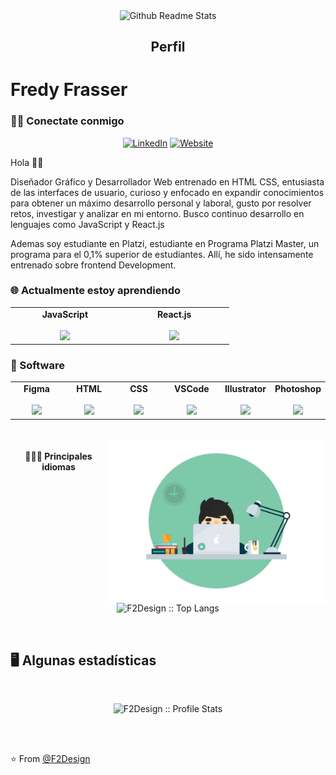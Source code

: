 <p align="center">
 <img width="100px" src="http://f2design.net/f2design.svg" target="_blank" align="center" alt="Github Readme Stats"/>
 <h2 align="center">Perfil</h2>
</p>

# Fredy Frasser

<h3> 🤝🏻 Conectate conmigo </h3>

<p align="center">
<a href="https://www.linkedin.com/in/fredyfrasser/"><img alt="LinkedIn" target="_blank" src="https://img.shields.io/badge/LinkedIn-@F2Design-blue?style=flat&logo=linkedin"></a>
<a href="http://f2design.net/" target="_blank"><img target="_blank" alt="Website" src="https://img.shields.io/badge/Website-www.f2design.net-blue?style=flat&logo=google-chrome"></a>
</p>


Hola 👋🏼

Diseñador Gráfico y Desarrollador Web entrenado en HTML CSS, entusiasta de las interfaces de usuario, curioso y enfocado en expandir conocimientos para obtener un máximo desarrollo personal y laboral, gusto por resolver retos, investigar y analizar en mi entorno. 
Busco continuo desarrollo en lenguajes como JavaScript y React.js

Ademas soy estudiante en Platzi, estudiante en Programa Platzi Master, un programa para el 0,1% superior de estudiantes. Allí, he sido intensamente entrenado sobre frontend Development.

### 🌐 Actualmente estoy aprendiendo 

<table>
  <tbody>
    <tr valign="top">
      <td width="25%" align="center">
        <span><strong>JavaScript</strong></span><br><br>
        <img height="50px" src="http://f2design.net/javascript.svg">
      </td>
      <td width="25%" align="center">
        <span><strong>React.js</strong></span><br><br>
        <img height="50px" src="http://f2design.net/react.svg">
      </td>
    </tr>
  </tbody>
</table>

### 🚀 Software

<table>
  <tbody>
    <tr valign="top">
      <td width="25%" align="center">
        <span><strong>Figma</strong></span><br><br>
        <img height="50px" src="http://f2design.net/figma-1.svg">
      </td>
      <td width="25%" align="center">
        <span><strong>HTML</strong></span><br><br>
        <img height="50px" src="http://f2design.net/html5.svg">
      </td>
      <td width="25%" align="center">
        <span><strong>CSS</strong></span><br><br>
        <img height="60px" src="http://f2design.net/css3.svg">
      </td>
      <td width="25%" align="center">
        <span><strong>VSCode</strong></span><br><br>
        <img height="50px" src="http://f2design.net/visual-studio-code.svg">
      </td>
      <td width="25%" align="center">
        <span><strong>Illustrator</strong></span><br><br>
        <img height="50px" src="http://f2design.net/illustrator.svg">
      </td>
      <td width="25%" align="center">
        <span><strong>Photoshop</strong></span><br><br>
        <img height="50px" src="http://f2design.net/photoshop.svg">
      </td>
    </tr>
  </tbody>
</table>

<br/>

<img src="https://github.com/nirala69/nirala69/blob/master/70804f7e25b11f29db904f2fa7b4cd9d.gif" width="350" align='right'>

<h4 align="center">👨🏼‍💻 Principales idiomas</h4>

<p align="center"><img src="https://github-readme-stats.vercel.app/api/top-langs/?username=F2Design&langs_count=10&title_color=83c51b&icon_color=e4e2e2&text_color=fff&bg_color=000000" alt="F2Design :: Top Langs" /></p>
<br>

<h2>🖥 Algunas estadísticas</h2>

<br>

<p align="center"><img src="https://github-readme-stats.vercel.app/api?username=F2Design&show_icons=true&theme=Egoist-One" alt="F2Design :: Profile Stats" /></p>

<br><br>

⭐️ From [@F2Design](https://github.com/F2Design)

